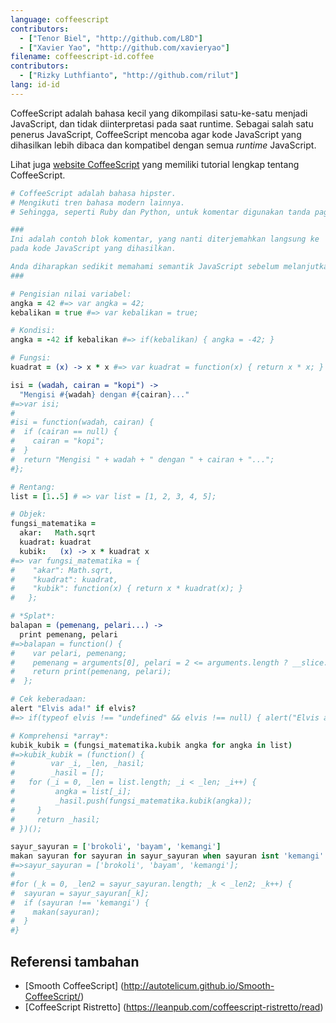 ```yaml
---
language: coffeescript
contributors:
  - ["Tenor Biel", "http://github.com/L8D"]
  - ["Xavier Yao", "http://github.com/xavieryao"]
filename: coffeescript-id.coffee
contributors:
  - ["Rizky Luthfianto", "http://github.com/rilut"]
lang: id-id
---
```


CoffeeScript adalah bahasa kecil yang dikompilasi satu-ke-satu menjadi JavaScript, dan tidak diinterpretasi pada saat runtime.
Sebagai salah satu penerus JavaScript, CoffeeScript mencoba agar kode JavaScript yang dihasilkan lebih dibaca
dan kompatibel dengan semua *runtime* JavaScript.

Lihat juga [website CoffeeScript](http://coffeescript.org/) yang memiliki tutorial lengkap tentang CoffeeScript.

```CoffeeScript
# CoffeeScript adalah bahasa hipster.
# Mengikuti tren bahasa modern lainnya.
# Sehingga, seperti Ruby dan Python, untuk komentar digunakan tanda pagar.

###
Ini adalah contoh blok komentar, yang nanti diterjemahkan langsung ke '/ *' dan '* /'
pada kode JavaScript yang dihasilkan.

Anda diharapkan sedikit memahami semantik JavaScript sebelum melanjutkan tutorial ini.
###

# Pengisian nilai variabel:
angka = 42 #=> var angka = 42;
kebalikan = true #=> var kebalikan = true;

# Kondisi:
angka = -42 if kebalikan #=> if(kebalikan) { angka = -42; }

# Fungsi:
kuadrat = (x) -> x * x #=> var kuadrat = function(x) { return x * x; }

isi = (wadah, cairan = "kopi") ->
  "Mengisi #{wadah} dengan #{cairan}..."
#=>var isi;
#
#isi = function(wadah, cairan) {
#  if (cairan == null) {
#    cairan = "kopi";
#  }
#  return "Mengisi " + wadah + " dengan " + cairan + "...";
#};

# Rentang:
list = [1..5] # => var list = [1, 2, 3, 4, 5];

# Objek:
fungsi_matematika =
  akar:   Math.sqrt
  kuadrat: kuadrat
  kubik:   (x) -> x * kuadrat x
#=> var fungsi_matematika = {
#    "akar": Math.sqrt,
#    "kuadrat": kuadrat,
#    "kubik": function(x) { return x * kuadrat(x); }
#   };

# *Splat*:
balapan = (pemenang, pelari...) ->
  print pemenang, pelari
#=>balapan = function() {
#    var pelari, pemenang;
#    pemenang = arguments[0], pelari = 2 <= arguments.length ? __slice.call(arguments, 1) : [];
#    return print(pemenang, pelari);
#  };

# Cek keberadaan:
alert "Elvis ada!" if elvis?
#=> if(typeof elvis !== "undefined" && elvis !== null) { alert("Elvis ada!"); }

# Komprehensi *array*:
kubik_kubik = (fungsi_matematika.kubik angka for angka in list)
#=>kubik_kubik = (function() {
#		 var _i, _len, _hasil;
#		 _hasil = [];
# 	for (_i = 0, _len = list.length; _i < _len; _i++) {
#		  angka = list[_i];
#		  _hasil.push(fungsi_matematika.kubik(angka));
#	  }
#	  return _hasil;
# })();

sayur_sayuran = ['brokoli', 'bayam', 'kemangi']
makan sayuran for sayuran in sayur_sayuran when sayuran isnt 'kemangi'
#=>sayur_sayuran = ['brokoli', 'bayam', 'kemangi'];
#
#for (_k = 0, _len2 = sayur_sayuran.length; _k < _len2; _k++) {
#  sayuran = sayur_sayuran[_k];
#  if (sayuran !== 'kemangi') {
#    makan(sayuran);
#  }
#}
```

## Referensi tambahan

- [Smooth CoffeeScript] (http://autotelicum.github.io/Smooth-CoffeeScript/)
- [CoffeeScript Ristretto] (https://leanpub.com/coffeescript-ristretto/read)
